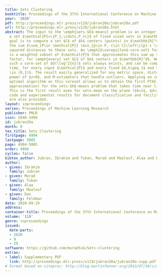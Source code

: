 ```yaml
---
title: Sets Clustering
booktitle: Proceedings of the 37th International Conference on Machine Learning
year: '2020'
pdf: http://proceedings.mlr.press/v119/jubran20a/jubran20a.pdf
url: http://proceedings.mlr.press/v119/jubran20a.html
abstract: The input to the \emph{sets-$k$-means} problem is an integer $k\geq 1$ and
  a set $\mathcal{P}=\{P_1,\cdots,P_n\}$ of fixed sized sets in $\mathbb{R}^d$. The
  goal is to compute a set $C$ of $k$ centers (points) in $\mathbb{R}^d$ that minimizes
  the sum $\sum_{P\in \mathcal{P}} \min_{p\in P, c\in C}\left\|{p}-c \right\|^2$ of
  squared distances to these sets. An \emph{$\varepsilon$-core-set} for this problem
  is a weighted subset of $\mathcal{P}$ that approximates this sum up to $1\pm\varepsilon$
  factor, for \emph{every} set $C$ of $k$ centers in $\mathbb{R}^d$. We prove that
  such a core-set of $O(\log^2{n})$ sets always exists, and can be computed in $O(n\log{n})$
  time, for every input $\mathcal{P}$ and every fixed $d,k\geq 1$ and $\varepsilon
  \in (0,1)$. The result easily generalized for any metric space, distances to the
  power of $z>0$, and M-estimators that handle outliers. Applying an inefficient but
  optimal algorithm on this coreset allows us to obtain the first PTAS ($1+\varepsilon$
  approximation) for the sets-$k$-means problem that takes time near linear in $n$.
  This is the first result even for sets-mean on the plane ($k=1$, $d=2$). Open source
  code and experimental results for document classification and facility locations
  are also provided.
layout: inproceedings
series: Proceedings of Machine Learning Research
publisher: PMLR
issn: 2640-3498
id: jubran20a
month: 0
tex_title: Sets Clustering
firstpage: 4994
lastpage: 5005
page: 4994-5005
order: 4994
cycles: false
bibtex_author: Jubran, Ibrahim and Tukan, Murad and Maalouf, Alaa and Feldman, Dan
author:
- given: Ibrahim
  family: Jubran
- given: Murad
  family: Tukan
- given: Alaa
  family: Maalouf
- given: Dan
  family: Feldman
date: 2020-09-29
address: 
container-title: Proceedings of the 37th International Conference on Machine Learning
volume: '119'
genre: inproceedings
issued:
  date-parts:
  - 2020
  - 9
  - 29
software: https://github.com/muradtuk/Sets-clustering
extras:
- label: Supplementary PDF
  link: http://proceedings.mlr.press/v119/jubran20a/jubran20a-supp.pdf
# Format based on citeproc: http://blog.martinfenner.org/2013/07/30/citeproc-yaml-for-bibliographies/
---
```

